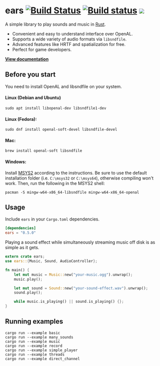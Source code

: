 # ears [![Build Status](https://travis-ci.org/nickbrowne/ears.svg?branch=master)](https://travis-ci.org/nickbrowne/ears) [![Build status](https://ci.appveyor.com/api/projects/status/0dhp10u9y2ivrieo/branch/master?svg=true)](https://ci.appveyor.com/project/nickbrowne/ears/branch/master) [![](http://meritbadge.herokuapp.com/ears)](https://crates.io/crates/ears)

A simple library to play sounds and music in [Rust](https://www.rust-lang.org).

* Convenient and easy to understand interface over OpenAL.
* Supports a wide variety of audio formats via `libsndfile`.
* Advanced features like HRTF and spatialization for free.
* Perfect for game developers.

**[View documentation](https://docs.rs/ears/)**

## Before you start

You need to install OpenAL and libsndfile on your system.

#### Linux (Debian and Ubuntu)

```
sudo apt install libopenal-dev libsndfile1-dev
```

#### Linux (Fedora):

```
sudo dnf install openal-soft-devel libsndfile-devel
```

#### Mac:

```
brew install openal-soft libsndfile
```

#### Windows:

Install [MSYS2](http://www.msys2.org/) according to the instructions. Be sure to
use the default installation folder (i.e. `C:\msys32` or `C:\msys64`), otherwise
compiling won't work. Then, run the following in the MSYS2 shell:

```
pacman -S mingw-w64-x86_64-libsndfile mingw-w64-x86_64-openal
```

## Usage

Include `ears` in your `Cargo.toml` dependencies.

```toml
[dependencies]
ears = "0.5.0"
```

Playing a sound effect while simultaneously streaming music off disk is as simple as it gets.

```rust
extern crate ears;
use ears::{Music, Sound, AudioController};

fn main() {
    let mut music = Music::new("your-music.ogg").unwrap();
    music.play();

    let mut sound = Sound::new("your-sound-effect.wav").unwrap();
    sound.play();

    while music.is_playing() || sound.is_playing() {};
}
```

## Running examples

```
cargo run --example basic
cargo run --example many_sounds
cargo run --example music
cargo run --example record
cargo run --example simple_player
cargo run --example threads
cargo run --example direct_channel
```
